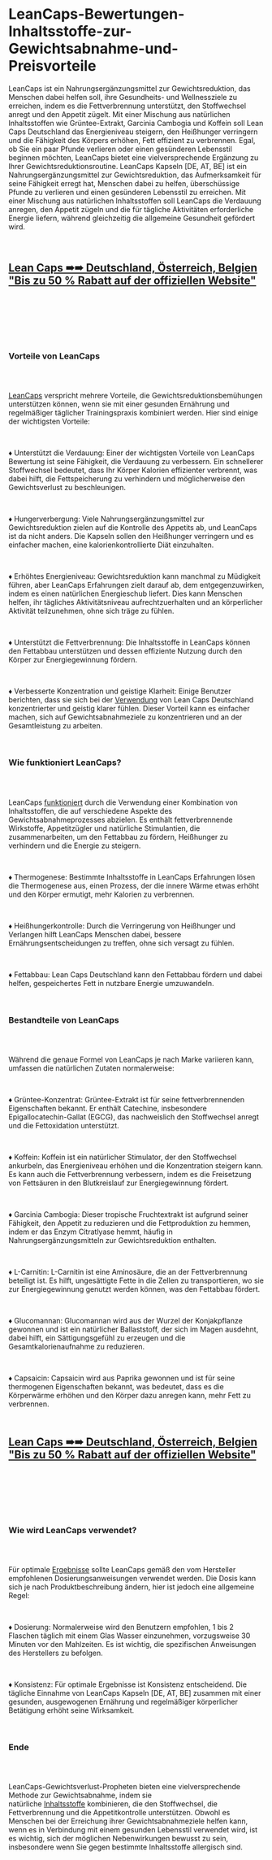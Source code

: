 # LeanCaps-Bewertungen-Inhaltsstoffe-zur-Gewichtsabnahme-und-Preisvorteile

<p>LeanCaps ist ein Nahrungserg&auml;nzungsmittel zur Gewichtsreduktion, das Menschen dabei helfen soll, ihre Gesundheits- und Wellnessziele zu erreichen, indem es die Fettverbrennung unterst&uuml;tzt, den Stoffwechsel anregt und den Appetit z&uuml;gelt. Mit einer Mischung aus nat&uuml;rlichen Inhaltsstoffen wie Gr&uuml;ntee-Extrakt, Garcinia Cambogia und Koffein soll Lean Caps Deutschland das Energieniveau steigern, den Hei&szlig;hunger verringern und die F&auml;higkeit des K&ouml;rpers erh&ouml;hen, Fett effizient zu verbrennen. Egal, ob Sie ein paar Pfunde verlieren oder einen ges&uuml;nderen Lebensstil beginnen m&ouml;chten, LeanCaps bietet eine vielversprechende Erg&auml;nzung zu Ihrer Gewichtsreduktionsroutine. LeanCaps Kapseln [DE, AT, BE] ist ein Nahrungserg&auml;nzungsmittel zur Gewichtsreduktion, das Aufmerksamkeit f&uuml;r seine F&auml;higkeit erregt hat, Menschen dabei zu helfen, &uuml;bersch&uuml;ssige Pfunde zu verlieren und einen ges&uuml;nderen Lebensstil zu erreichen. Mit einer Mischung aus nat&uuml;rlichen Inhaltsstoffen soll LeanCaps die Verdauung anregen, den Appetit z&uuml;geln und die f&uuml;r t&auml;gliche Aktivit&auml;ten erforderliche Energie liefern, w&auml;hrend gleichzeitig die allgemeine Gesundheit gef&ouml;rdert wird.</p>
<p>&nbsp;</p>
<h2><a href="https://leanncaps.de/go/checkout/"><strong>Lean Caps ➠➠ Deutschland, &Ouml;sterreich, Belgien "Bis zu 50 % Rabatt auf der offiziellen Website"</strong></a></h2>
<h2>&nbsp;</h2>
<p><a href="https://leanncaps.de/go/checkout/"><img src="https://storage.penzu.com/g/rAbqHSukWTZPJGY1" alt="" /></a></p>
<p>&nbsp;</p>
<h3><strong>Vorteile von LeanCaps</strong></h3>
<h3>&nbsp;</h3>
<p><a href="https://leanncaps.de/">LeanCaps</a>&nbsp;verspricht mehrere Vorteile, die Gewichtsreduktionsbem&uuml;hungen unterst&uuml;tzen k&ouml;nnen, wenn sie mit einer gesunden Ern&auml;hrung und regelm&auml;&szlig;iger t&auml;glicher Trainingspraxis kombiniert werden. Hier sind einige der wichtigsten Vorteile:</p>
<p>&nbsp;</p>
<p>&diams; Unterst&uuml;tzt die Verdauung: Einer der wichtigsten Vorteile von LeanCaps Bewertung ist seine F&auml;higkeit, die Verdauung zu verbessern. Ein schnellerer Stoffwechsel bedeutet, dass Ihr K&ouml;rper Kalorien effizienter verbrennt, was dabei hilft, die Fettspeicherung zu verhindern und m&ouml;glicherweise den Gewichtsverlust zu beschleunigen.</p>
<p>&nbsp;</p>
<p>&diams; Hungerverbergung: Viele Nahrungserg&auml;nzungsmittel zur Gewichtsreduktion zielen auf die Kontrolle des Appetits ab, und LeanCaps ist da nicht anders. Die Kapseln sollen den Hei&szlig;hunger verringern und es einfacher machen, eine kalorienkontrollierte Di&auml;t einzuhalten.</p>
<p>&nbsp;</p>
<p>&diams; Erh&ouml;htes Energieniveau: Gewichtsreduktion kann manchmal zu M&uuml;digkeit f&uuml;hren, aber LeanCaps Erfahrungen zielt darauf ab, dem entgegenzuwirken, indem es einen nat&uuml;rlichen Energieschub liefert. Dies kann Menschen helfen, ihr t&auml;gliches Aktivit&auml;tsniveau aufrechtzuerhalten und an k&ouml;rperlicher Aktivit&auml;t teilzunehmen, ohne sich tr&auml;ge zu f&uuml;hlen.</p>
<p>&nbsp;</p>
<p>&diams; Unterst&uuml;tzt die Fettverbrennung: Die Inhaltsstoffe in LeanCaps k&ouml;nnen den Fettabbau unterst&uuml;tzen und dessen effiziente Nutzung durch den K&ouml;rper zur Energiegewinnung f&ouml;rdern.</p>
<p>&nbsp;</p>
<p>&diams; Verbesserte Konzentration und geistige Klarheit: Einige Benutzer berichten, dass sie sich bei der&nbsp;<a href="https://voltmale.nl/">Verwendung</a>&nbsp;von Lean Caps Deutschland konzentrierter und geistig klarer f&uuml;hlen. Dieser Vorteil kann es einfacher machen, sich auf Gewichtsabnahmeziele zu konzentrieren und an der Gesamtleistung zu arbeiten.</p>
<p>&nbsp;</p>
<h3><strong>Wie funktioniert LeanCaps?</strong></h3>
<h3>&nbsp;</h3>
<p>LeanCaps&nbsp;<a href="https://bloodbalance.de/">funktioniert</a>&nbsp;durch die Verwendung einer Kombination von Inhaltsstoffen, die auf verschiedene Aspekte des Gewichtsabnahmeprozesses abzielen. Es enth&auml;lt fettverbrennende Wirkstoffe, Appetitz&uuml;gler und nat&uuml;rliche Stimulantien, die zusammenarbeiten, um den Fettabbau zu f&ouml;rdern, Hei&szlig;hunger zu verhindern und die Energie zu steigern.</p>
<p>&nbsp;</p>
<p>&diams; Thermogenese: Bestimmte Inhaltsstoffe in LeanCaps Erfahrungen l&ouml;sen die Thermogenese aus, einen Prozess, der die innere W&auml;rme etwas erh&ouml;ht und den K&ouml;rper ermutigt, mehr Kalorien zu verbrennen.</p>
<p>&nbsp;</p>
<p>&diams; Hei&szlig;hungerkontrolle: Durch die Verringerung von Hei&szlig;hunger und Verlangen hilft LeanCaps Menschen dabei, bessere Ern&auml;hrungsentscheidungen zu treffen, ohne sich versagt zu f&uuml;hlen.</p>
<p>&nbsp;</p>
<p>&diams; Fettabbau: Lean Caps Deutschland kann den Fettabbau f&ouml;rdern und dabei helfen, gespeichertes Fett in nutzbare Energie umzuwandeln.</p>
<p>&nbsp;</p>
<h3><strong>Bestandteile von LeanCaps</strong></h3>
<h3>&nbsp;</h3>
<p>W&auml;hrend die genaue Formel von LeanCaps je nach Marke variieren kann, umfassen die nat&uuml;rlichen Zutaten normalerweise:</p>
<p>&nbsp;</p>
<p>&diams; Gr&uuml;ntee-Konzentrat: Gr&uuml;ntee-Extrakt ist f&uuml;r seine fettverbrennenden Eigenschaften bekannt. Er enth&auml;lt Catechine, insbesondere Epigallocatechin-Gallat (EGCG), das nachweislich den Stoffwechsel anregt und die Fettoxidation unterst&uuml;tzt.</p>
<p>&nbsp;</p>
<p>&diams; Koffein: Koffein ist ein nat&uuml;rlicher Stimulator, der den Stoffwechsel ankurbeln, das Energieniveau erh&ouml;hen und die Konzentration steigern kann. Es kann auch die Fettverbrennung verbessern, indem es die Freisetzung von Fetts&auml;uren in den Blutkreislauf zur Energiegewinnung f&ouml;rdert.</p>
<p>&nbsp;</p>
<p>&diams; Garcinia Cambogia: Dieser tropische Fruchtextrakt ist aufgrund seiner F&auml;higkeit, den Appetit zu reduzieren und die Fettproduktion zu hemmen, indem er das Enzym Citratlyase hemmt, h&auml;ufig in Nahrungserg&auml;nzungsmitteln zur Gewichtsreduktion enthalten.</p>
<p>&nbsp;</p>
<p>&diams; L-Carnitin: L-Carnitin ist eine Aminos&auml;ure, die an der Fettverbrennung beteiligt ist. Es hilft, unges&auml;ttigte Fette in die Zellen zu transportieren, wo sie zur Energiegewinnung genutzt werden k&ouml;nnen, was den Fettabbau f&ouml;rdert.</p>
<p>&nbsp;</p>
<p>&diams; Glucomannan: Glucomannan wird aus der Wurzel der Konjakpflanze gewonnen und ist ein nat&uuml;rlicher Ballaststoff, der sich im Magen ausdehnt, dabei hilft, ein S&auml;ttigungsgef&uuml;hl zu erzeugen und die Gesamtkalorienaufnahme zu reduzieren.</p>
<p>&nbsp;</p>
<p>&diams; Capsaicin: Capsaicin wird aus Paprika gewonnen und ist f&uuml;r seine thermogenen Eigenschaften bekannt, was bedeutet, dass es die K&ouml;rperw&auml;rme erh&ouml;hen und den K&ouml;rper dazu anregen kann, mehr Fett zu verbrennen.</p>
<h2><br /><a href="https://leanncaps.de/go/checkout/"><strong>Lean Caps ➠➠ Deutschland, &Ouml;sterreich, Belgien "Bis zu 50 % Rabatt auf der offiziellen Website"</strong></a></h2>
<h2>&nbsp;</h2>
<p><a href="https://leanncaps.de/go/checkout/"><img src="https://storage.penzu.com/g/oocNWM4ZDCqnU61R" alt="" /></a></p>
<p>&nbsp;</p>
<h3><strong>Wie wird LeanCaps verwendet?</strong></h3>
<h3>&nbsp;</h3>
<p>F&uuml;r optimale&nbsp;<a href="https://lumileann.co.uk/leancaps/">Ergebnisse</a>&nbsp;sollte LeanCaps gem&auml;&szlig; den vom Hersteller empfohlenen Dosierungsanweisungen verwendet werden. Die Dosis kann sich je nach Produktbeschreibung &auml;ndern, hier ist jedoch eine allgemeine Regel:</p>
<p>&nbsp;</p>
<p>&diams; Dosierung: Normalerweise wird den Benutzern empfohlen, 1 bis 2 Flaschen t&auml;glich mit einem Glas Wasser einzunehmen, vorzugsweise 30 Minuten vor den Mahlzeiten. Es ist wichtig, die spezifischen Anweisungen des Herstellers zu befolgen.</p>
<p>&nbsp;</p>
<p>&diams; Konsistenz: F&uuml;r optimale Ergebnisse ist Konsistenz entscheidend. Die t&auml;gliche Einnahme von LeanCaps Kapseln [DE, AT, BE] zusammen mit einer gesunden, ausgewogenen Ern&auml;hrung und regelm&auml;&szlig;iger k&ouml;rperlicher Bet&auml;tigung erh&ouml;ht seine Wirksamkeit.</p>
<p>&nbsp;</p>
<h3><strong>Ende</strong></h3>
<h3>&nbsp;</h3>
<p>LeanCaps-Gewichtsverlust-Propheten bieten eine vielversprechende Methode zur Gewichtsabnahme, indem sie nat&uuml;rliche&nbsp;<a href="https://enkielixir.info/">Inhaltsstoffe</a>&nbsp;kombinieren, die den Stoffwechsel, die Fettverbrennung und die Appetitkontrolle unterst&uuml;tzen. Obwohl es Menschen bei der Erreichung ihrer Gewichtsabnahmeziele helfen kann, wenn es in Verbindung mit einem gesunden Lebensstil verwendet wird, ist es wichtig, sich der m&ouml;glichen Nebenwirkungen bewusst zu sein, insbesondere wenn Sie gegen bestimmte Inhaltsstoffe allergisch sind.</p>
